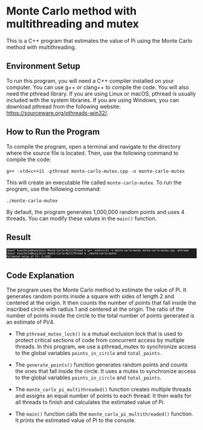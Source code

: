 # Monte Carlo method with multithreading and mutex

This is a C++ program that estimates the value of Pi using the Monte Carlo method with multithreading.

## Environment Setup

To run this program, you will need a C++ compiler installed on your computer. You can use g++ or clang++ to compile the code. You will also need the pthread library. If you are using Linux or macOS, pthread is usually included with the system libraries. If you are using Windows, you can download pthread from the following website: https://sourceware.org/pthreads-win32/.

## How to Run the Program

To compile the program, open a terminal and navigate to the directory where the source file is located. Then, use the following command to compile the code:

```
g++ -std=c++11 -pthread monte-carlo-mutex.cpp -o monte-carlo-mutex
```

This will create an executable file called `monte-carlo-mutex`. To run the program, use the following command:

```
./monte-carlo-mutex
```

By default, the program generates 1,000,000 random points and uses 4 threads. You can modify these values in the `main()` function.

## Result
![result screenshot](monte-carlo-mutex.png)


## Code Explanation

The program uses the Monte Carlo method to estimate the value of Pi. It generates random points inside a square with sides of length 2 and centered at the origin. It then counts the number of points that fall inside the inscribed circle with radius 1 and centered at the origin. The ratio of the number of points inside the circle to the total number of points generated is an estimate of Pi/4.

- The `pthread_mutex_lock()` is a mutual exclusion lock that is used to protect critical sections of code from concurrent access by multiple threads. In this program, we use a pthread_mutex to synchronize access to the global variables `points_in_circle` and `total_points`.

- The `generate_points()` function generates random points and counts the ones that fall inside the circle. It uses a mutex to synchronize access to the global variables `points_in_circle` and `total_points`.

- The `monte_carlo_pi_multithreaded()` function creates multiple threads and assigns an equal number of points to each thread. It then waits for all threads to finish and calculates the estimated value of Pi.

- The `main()` function calls the `monte_carlo_pi_multithreaded()` function. It prints the estimated value of Pi to the console.
